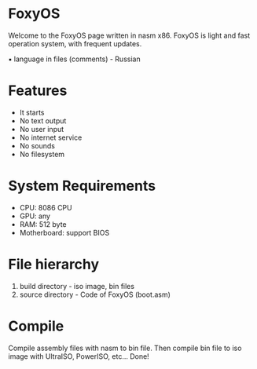 # FoxyOS
Welcome to the FoxyOS page written in nasm x86. FoxyOS is light and fast operation system, with frequent updates.

▪ language in files (comments) - Russian

# Features
- It starts
- No text output
- No user input
- No internet service
- No sounds
- No filesystem

# System Requirements
- CPU: 8086 CPU
- GPU: any
- RAM: 512 byte
- Motherboard: support BIOS

# File hierarchy
1. build directory - iso image, bin files
2. source directory - Code of FoxyOS (boot.asm)

# Compile
Compile assembly files with nasm to bin file. Then compile bin file to iso image with UltraISO, PowerISO, etc... Done!
